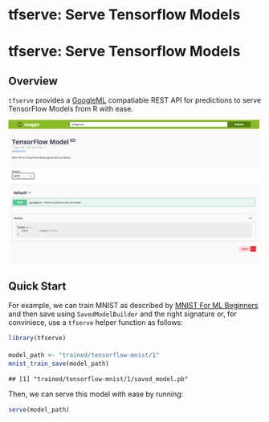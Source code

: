 tfserve: Serve Tensorflow Models
================

tfserve: Serve Tensorflow Models
================================

Overview
--------

`tfserve` provides a [GoogleML](https://cloud.google.com/ml-engine/docs/prediction-overview) compatiable REST API for predictions to serve TensorFlow Models from R with ease.

<img src="tools/readme/swagger.png" width=500 />

Quick Start
-----------

For example, we can train MNIST as described by [MNIST For ML Beginners](https://tensorflow.rstudio.com/tensorflow/articles/tutorial_mnist_beginners.html) and then save using `SavedModelBuilder` and the right signature or, for conviniece, use a `tfserve` helper function as follows:

``` r
library(tfserve)

model_path <- "trained/tensorflow-mnist/1"
mnist_train_save(model_path)
```

    ## [1] "trained/tensorflow-mnist/1/saved_model.pb"

Then, we can serve this model with ease by running:

``` r
serve(model_path)
```
